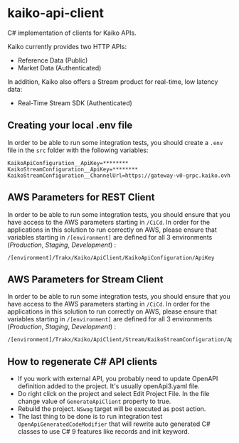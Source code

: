 # kaiko-api-client
C# implementation of clients for Kaiko APIs.

Kaiko currently provides two HTTP APIs:
-   Reference Data (Public)
-   Market Data (Authenticated)

In addition, Kaiko also offers a Stream product for real-time, low latency data:
-   Real-Time Stream SDK (Authenticated)

## Creating your local .env file
In order to be able to run some integration tests, you should create a `.env` file in the `src` folder with the following variables:
```secretsEnvVariables
KaikoApiConfiguration__ApiKey=********
KaikoStreamConfiguration__ApiKey=********
KaikoStreamConfiguration__ChannelUrl=https://gateway-v0-grpc.kaiko.ovh
```

## AWS Parameters for REST Client
In order to be able to run some integration tests, you should ensure that you have access to the AWS parameters starting in `/CiCd`.
In order for the applications in this solution to run correctly on AWS, please ensure that variables starting in `/[environment]` 
 are defined for all 3 environments (_Production_, _Staging_, _Development_) :
```awsParams
/[environment]/Trakx/Kaiko/ApiClient/KaikoApiConfiguration/ApiKey
```

## AWS Parameters for Stream Client
In order to be able to run some integration tests, you should ensure that you have access to the AWS parameters starting in `/CiCd`.
In order for the applications in this solution to run correctly on AWS, please ensure that variables starting in `/[environment]` 
 are defined for all 3 environments (_Production_, _Staging_, _Development_) :
```awsParams
/[environment]/Trakx/Kaiko/ApiClient/Stream/KaikoStreamConfiguration/ApiKey
```

## How to regenerate C# API clients

-   If you work with external API, you probably need to update OpenAPI definition added to the project. It's usually openApi3.yaml file.
-   Do right click on the project and select Edit Project File. In the file change value of `GenerateApiClient` property to true.
-   Rebuild the project. `NSwag` target will be executed as post action.
-   The last thing to be done is to run integration test `OpenApiGeneratedCodeModifier` that will rewrite auto generated C# classes to use C# 9 features like records and init keyword.
